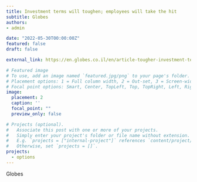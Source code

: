 ```yaml
---
title: Investment terms will toughen; employees will take the hit
subtitle: Globes
authors:
- admin

date: "2022-05-30T00:00:00Z"
featured: false
draft: false

external_link: https://en.globes.co.il/en/article-tougher-investment-terms-for-tech-cos-will-hit-employees-1001413621

# Featured image
# To use, add an image named `featured.jpg/png` to your page's folder.
# Placement options: 1 = Full column width, 2 = Out-set, 3 = Screen-width
# Focal point options: Smart, Center, TopLeft, Top, TopRight, Left, Right, BottomLeft, Bottom, BottomRight
image:
  placement: 2
  caption: ''
  focal_point: ""
  preview_only: false

# Projects (optional).
#   Associate this post with one or more of your projects.
#   Simply enter your project's folder or file name without extension.
#   E.g. `projects = ["internal-project"]` references `content/project/deep-learning/index.md`.
#   Otherwise, set `projects = []`.
projects: 
  - options
---
```

Globes
